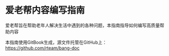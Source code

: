 # 爱老帮内容编写指南

<!--
create time: 2015-10-18 22:24:27
Author: <TODO: 请写上你的名字>

This file is created by Marboo<http://marboo.io> template file $MARBOO_HOME/.media/starts/default.md
本文件由 Marboo<http://marboo.io> 模板文件 $MARBOO_HOME/.media/starts/default.md 创建
-->

爱老帮旨在帮助老年人解决生活中遇到的各种问题，本指南指导如何编写高质量帮助内容

本指南使用GitBook生成，源文件托管在GitHub上：<https://github.com/rteam/bang-doc>
